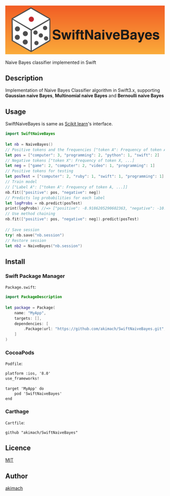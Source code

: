 ![SwiftNaiveBayes](/logo/logo.png)

Naive Bayes classifier implemented in Swift

## Description

Implementation of Naive Bayes Classifier algorithm in Swift3.x, supporting **Gaussian naive Bayes**, **Multinomial naive Bayes** and **Bernoulli naive Bayes**

## Usage

SwiftNaiveBayes is same as [Scikit learn](http://scikit-learn.org/stable/modules/naive_bayes.html)'s interface.

```swift
import SwiftNaiveBayes

let nb = NaiveBayes()
// Positive tokens and the frequencies ["token A": Frequency of token A, ...]
let pos = ["computer": 3, "programming": 2, "python": 1, "swift": 2]
// Negative tokens ["token X": Frequency of token X, ...]
let neg = ["game": 2, "computer": 2, "video": 1, "programming": 1]
// Positive tokens for testing
let posTest = ["computer": 2, "ruby": 1, "swift": 1, "programming": 1]
// Train model
// ["Label A": ["token A": Frequency of token A, ...]]
nb.fit(["positive": pos, "negative": neg])
// Predicts log probabilities for each label
let logProbs = nb.predict(posTest)
print(logProbs) //=> ["positive": -8.9186205290602363, "negative": -10.227308671603783]
// Use method chaining
nb.fit(["positive": pos, "negative": neg]).predict(posTest)

// Save session
try! nb.save("nb.session")
// Restore session
let nb2 = NaiveBayes("nb.session")
```

## Install

### Swift Package Manager

`Package.swift`:

```swift 
import PackageDescription

let package = Package(
    name: "MyApp",
    targets: [],
    dependencies: [
        .Package(url: "https://github.com/akimach/SwiftNaiveBayes.git", majorVersion: 1),
    ]
)
```

### CocoaPods

`Podfile`:

```
platform :ios, '8.0'
use_frameworks!

target 'MyApp' do
    pod 'SwiftNaiveBayes'
end
```

### Carthage

`Cartfile`:

```
github "akimach/SwiftNaiveBayes"
```

## Licence

[MIT](https://github.com/akimach/SwiftNaiveBayes/blob/master/LICENSE)

## Author

[akimach](https://github.com/akimach)
